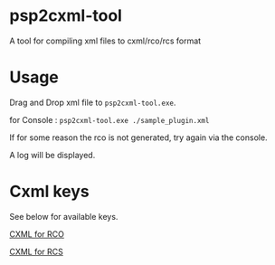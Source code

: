 # psp2cxml-tool
A tool for compiling xml files to cxml/rco/rcs format

# Usage

Drag and Drop xml file to `psp2cxml-tool.exe`.

for Console : `psp2cxml-tool.exe ./sample_plugin.xml`


If for some reason the rco is not generated, try again via the console.

A log will be displayed.

# Cxml keys

See below for available keys.

[CXML for RCO](./rco.wiki)

[CXML for RCS](./rcs.wiki)

